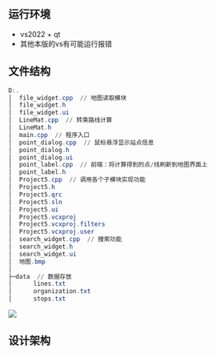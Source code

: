 ## 运行环境

- vs2022 + qt
- 其他本版的vs有可能运行报错

## 文件结构

```powershell
D:.
│  file_widget.cpp  // 地图读取模块
│  file_widget.h
│  file_widget.ui
│  LineMat.cpp  // 转乘路线计算
│  LineMat.h
│  main.cpp  // 程序入口
│  point_dialog.cpp  // 鼠标悬浮显示站点信息
│  point_dialog.h
│  point_dialog.ui
│  point_label.cpp  // 前端：将计算得到的点/线刷新到地图界面上
│  point_label.h
│  Project5.cpp  // 调用各个子模块实现功能
│  Project5.h
│  Project5.qrc
│  Project5.sln
│  Project5.ui
│  Project5.vcxproj
│  Project5.vcxproj.filters
│  Project5.vcxproj.user
│  search_widget.cpp  // 搜索功能
│  search_widget.h
│  search_widget.ui
│  地图.bmp
│
├─data  // 数据存放
│      lines.txt
│      organization.txt
│      stops.txt
```



![](D:\Cpp_project\cpp-qt-homework\img\文件目录.png)

## 设计架构



